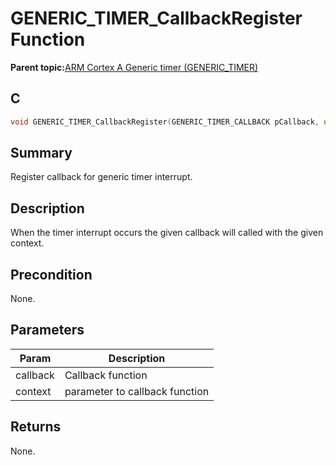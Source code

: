 # GENERIC\_TIMER\_CallbackRegister Function

**Parent topic:**[ARM Cortex A Generic timer \(GENERIC\_TIMER\)](GUID-D781FC89-91D3-4EFD-8877-25F1D125D366.md)

## C

```c
void GENERIC_TIMER_CallbackRegister(GENERIC_TIMER_CALLBACK pCallback, uintptr_t context);
```

## Summary

Register callback for generic timer interrupt.

## Description

When the timer interrupt occurs the given callback will called with the given context.

## Precondition

None.

## Parameters

|Param|Description|
|-----|-----------|
|callback|Callback function|
|context|parameter to callback function|

## Returns

None.

